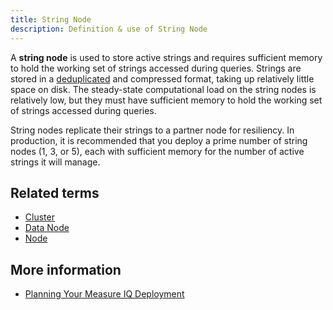 ```yaml
---
title: String Node
description: Definition & use of String Node
---
```


A **string node** is used to store active strings and requires sufficient memory to hold the working set of strings accessed during queries. Strings are stored in a [deduplicated](../deduplication-dedupe) and compressed format, taking up relatively little space on disk. The steady-state computational load on the string nodes is relatively low, but they must have sufficient memory to hold the working set of strings accessed during queries.

String nodes replicate their strings to a partner node for resiliency. In production, it is recommended that you deploy a prime number of string nodes (1, 3, or 5), each with sufficient memory for the number of active strings it will manage.

## Related terms

- [Cluster](../cluster)
- [Data Node](../data-node)
- [Node](../node)

## More information

- [Planning Your Measure IQ Deployment](/measure_iq/admin-guides/planning-your-measure-iq-deployment)
